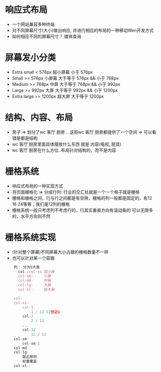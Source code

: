 # 响应式布局
* 一个网站兼容多种终端
* 对不同屏幕尺寸(大小)做出响应, 并进行相应的布局的一种移动Wen开发方式
* 如何相应不同的屏幕尺寸？ 媒体查询

# 屏幕发小分类
* Extra small <  576px   超小屏幕   小于 576px
* Small       >= 576px   小屏幕     大于等于 576px && 小于 768px
* Medium      >= 768px   中屏       大于等于 768px && 小于 992px
* Large       >= 992px   大屏       大于等于 992px && 小于 1200px
* Extra large >= 1200px  超大屏     大于等于 1200px 

# 结构、内容、布局
* 房子 => 划分了wc 客厅 厨房 .. 这些wc 客厅 厨房都提供了一个空间 => 可以看错是都是结构
* wc 客厅 厨房里面具体摆放什么东西 就是 内容(电视, 厨具)
* wc 客厅 厨房在什么方位..布局针对结构的，而不是内容

# 栅格系统
* 响应式布局的一种实现方式
* 将页面栅格化 => 分成行列: 行业的交汇处就是一个一个格子就是栅格
* 栅格和栅格之间，行与行之间都是有空隙，栅格的列一般都是固定的，有12 16 24等等；我们是12列的栅格
* 栅格系统一般只考虑列不考虑行的，行其实垂直方向有滚动条的 可以无限多的，水平方向则不然

# 栅格系统实现
* (针对整个屏幕)不同屏幕大小占据的栅格数量不一样
* 也可以针对某一个容器
```js
    列： 分为5大类
      col-/col-xs 超小屏
      col-sm-     小屏
      col-md-     中屏
      col-lg-     大屏
      col-xl-     超大屏

    col-
    col-xs-
        col-1
            1 / 12 12分之1
        col-2
            2 / 12
        ...
        col-12
            12 / 12
    col-sm-
        col-sm-1
    col-md-
    col-lg-
        就近原则
        权重覆盖
    col-xl-

```